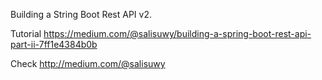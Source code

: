 Building a String Boot Rest API v2. 

Tutorial https://medium.com/@salisuwy/building-a-spring-boot-rest-api-part-ii-7ff1e4384b0b

Check http://medium.com/@salisuwy
